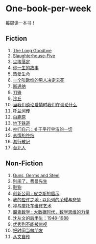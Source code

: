 # One-book-per-week

每周读一本书！

## Fiction
1. [The Long Goodbye]
2. [Slaughterhouse-Five]
3. [尘埃落定]
4. [你一生的故事]
5. [热爱生命]
6. [一个叫欧维的男人决定去死]
7. [斯通纳]
8. [刀锋]
9. [沙丘]
10. [当我们谈论爱情时我们在谈论什么]
11. [呼兰河传]
12. [白鹿原]
13. [地下铁道]
14. [神们自己 : 关于平行宇宙的一切]
15. [恋情的终结]
16. [湘行散记]
17. [台北人]

## Non-Fiction
1. [Guns, Germs and Steel]
2. [别闹了，费曼先生]
3. [鞋狗]
4. [创新公司 : 皮克斯的启示]
5. [我的应许之地 : 以色列的荣耀与悲情]
6. [禅与摩托车维修艺术]
7. [魔鬼数学 : 大数据时代，数学思维的力量]
8. [沈从文的后半生：1948-1988]
9. [优秀到不能被忽视]
10. [把时间当做朋友]
11. [从文自传]

[The Long Goodbye]:The_Long_Goodbye.md
[Guns, Germs and Steel]:Guns_Germs_and_Steel.md
[别闹了，费曼先生]: Surely_You_re_Joking_Mr_Feynman.md
[Slaughterhouse-Five]:slaughterhouse_five.md
[尘埃落定]:https://book.douban.com/subject/1200842/
[鞋狗]:https://book.douban.com/subject/26860776/
[你一生的故事]:https://book.douban.com/subject/26868098/
[热爱生命]:https://book.douban.com/subject/4628394/
[一个叫欧维的男人决定去死]:https://book.douban.com/subject/26672693/
[创新公司 : 皮克斯的启示]:https://book.douban.com/subject/26314955/
[我的应许之地 : 以色列的荣耀与悲情]:https://book.douban.com/subject/25986748/
[斯通纳]:https://book.douban.com/subject/26425831/
[刀锋]:https://book.douban.com/subject/26896878/
[沙丘]:https://book.douban.com/subject/26836970/
[当我们谈论爱情时我们在谈论什么]:https://book.douban.com/subject/4010969/
[呼兰河传]:https://book.douban.com/subject/26372408/
[白鹿原]:https://book.douban.com/subject/10564071/
[地下铁道]:https://book.douban.com/subject/26984949/
[禅与摩托车维修艺术]:https://book.douban.com/subject/6811366/
[神们自己 : 关于平行宇宙的一切]:https://book.douban.com/subject/26264967/
[魔鬼数学 : 大数据时代，数学思维的力量]:https://book.douban.com/subject/26594366/
[恋情的终结]:https://book.douban.com/subject/26279019/
[湘行散记]:https://book.douban.com/subject/10582058/
[沈从文的后半生：1948-1988]:https://book.douban.com/subject/25897707/
[优秀到不能被忽视]:So_good_they_cant_ignore_you.md
[台北人]:https://book.douban.com/subject/5337248/
[把时间当做朋友]:把时间当做朋友.md
[从文自传]:https://book.douban.com/subject/20434904/
